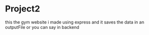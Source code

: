# Project2
this the gym website i made using express and it saves the data in an outputFile or you can say in backend
